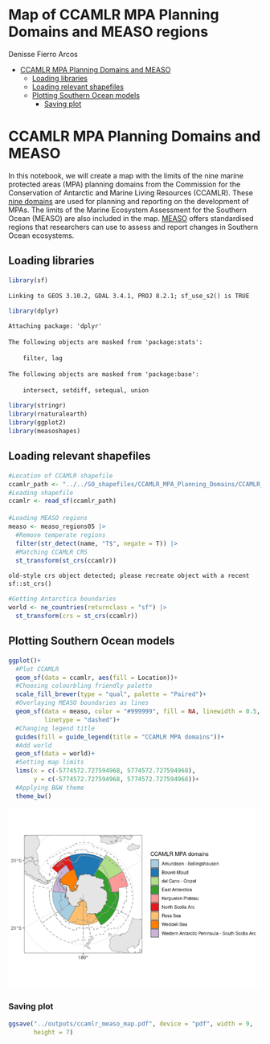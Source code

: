 Map of CCAMLR MPA Planning Domains and MEASO regions
================
Denisse Fierro Arcos

- <a href="#ccamlr-mpa-planning-domains-and-measo"
  id="toc-ccamlr-mpa-planning-domains-and-measo">CCAMLR MPA Planning
  Domains and MEASO</a>
  - <a href="#loading-libraries" id="toc-loading-libraries">Loading
    libraries</a>
  - <a href="#loading-relevant-shapefiles"
    id="toc-loading-relevant-shapefiles">Loading relevant shapefiles</a>
  - <a href="#plotting-southern-ocean-models"
    id="toc-plotting-southern-ocean-models">Plotting Southern Ocean
    models</a>
    - <a href="#saving-plot" id="toc-saving-plot">Saving plot</a>

# CCAMLR MPA Planning Domains and MEASO

In this notebook, we will create a map with the limits of the nine
marine protected areas (MPA) planning domains from the Commission for
the Conservation of Antarctic and Marine Living Resources (CCAMLR).
These [nine
domains](https://www.ccamlr.org/en/science/mpa-planning-domains) are
used for planning and reporting on the development of MPAs. The limits
of the Marine Ecosystem Assessment for the Southern Ocean (MEASO) are
also included in the map.
[MEASO](https://sokiaq.atlassian.net/wiki/spaces/MEASO/overview) offers
standardised regions that researchers can use to assess and report
changes in Southern Ocean ecosystems.

## Loading libraries

``` r
library(sf)
```

    Linking to GEOS 3.10.2, GDAL 3.4.1, PROJ 8.2.1; sf_use_s2() is TRUE

``` r
library(dplyr)
```


    Attaching package: 'dplyr'

    The following objects are masked from 'package:stats':

        filter, lag

    The following objects are masked from 'package:base':

        intersect, setdiff, setequal, union

``` r
library(stringr)
library(rnaturalearth)
library(ggplot2)
library(measoshapes)
```

## Loading relevant shapefiles

``` r
#Location of CCAMLR shapefile
ccamlr_path <- "../../SO_shapefiles/CCAMLR_MPA_Planning_Domains/CCAMLR_MPA_Planning_Domains.shp"
#Loading shapefile
ccamlr <- read_sf(ccamlr_path) 

#Loading MEASO regions
measo <- measo_regions05 |> 
  #Remove temperate regions
  filter(str_detect(name, "T$", negate = T)) |> 
  #Matching CCAMLR CRS
  st_transform(st_crs(ccamlr))
```

    old-style crs object detected; please recreate object with a recent sf::st_crs()

``` r
#Getting Antarctica boundaries
world <- ne_countries(returnclass = "sf") |> 
  st_transform(crs = st_crs(ccamlr))
```

## Plotting Southern Ocean models

``` r
ggplot()+
  #Plot CCAMLR
  geom_sf(data = ccamlr, aes(fill = Location))+
  #Choosing colourbling friendly palette
  scale_fill_brewer(type = "qual", palette = "Paired")+
  #Overlaying MEASO boundaries as lines
  geom_sf(data = measo, color = "#999999", fill = NA, linewidth = 0.5, 
          linetype = "dashed")+
  #Changing legend title
  guides(fill = guide_legend(title = "CCAMLR MPA domains"))+
  #Add world
  geom_sf(data = world)+
  #Setting map limits
  lims(x = c(-5774572.727594968, 5774572.727594968), 
       y = c(-5774572.727594968, 5774572.727594968))+
  #Applying B&W theme
  theme_bw()
```

![](05_Map_CCAMLR-MPA-mgt_MEASO_files/figure-commonmark/unnamed-chunk-3-1.png)

### Saving plot

``` r
ggsave("../outputs/ccamlr_measo_map.pdf", device = "pdf", width = 9,
       height = 7)
```
